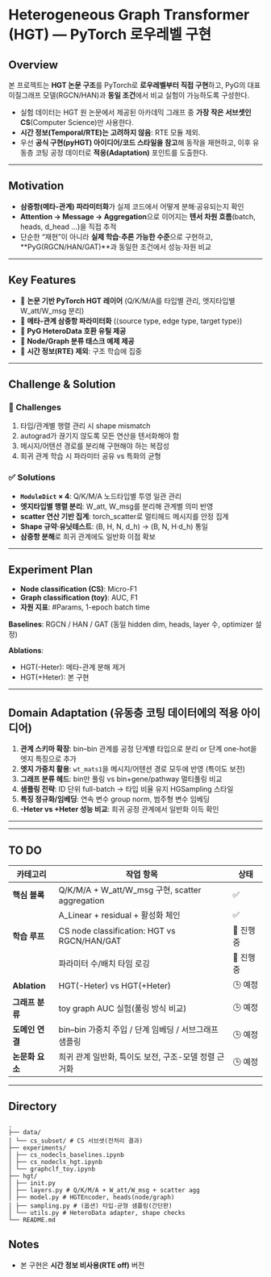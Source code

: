 # Heterogeneous Graph Transformer (HGT) — PyTorch 로우레벨 구현

## Overview
본 프로젝트는 **HGT 논문 구조**를 PyTorch로 **로우레벨부터 직접 구현**하고, PyG의 대표 이질그래프 모델(RGCN/HAN)과 **동일 조건**에서 비교 실험이 가능하도록 구성한다.  
- 실험 데이터는 HGT 원 논문에서 제공된 아카데믹 그래프 중 **가장 작은 서브셋인 CS**(Computer Science)만 사용한다.  
- **시간 정보(Temporal/RTE)는 고려하지 않음**: RTE 모듈 제외.  
- 우선 **공식 구현(pyHGT) 아이디어/코드 스타일을 참고**해 동작을 재현하고, 이후 유동층 코팅 공정 데이터로 **적응(Adaptation)** 포인트를 도출한다.  

---

## Motivation
- **삼중항(메타-관계) 파라미터화**가 실제 코드에서 어떻게 분해·공유되는지 확인  
- **Attention → Message → Aggregation**으로 이어지는 **텐서 차원 흐름**(batch, heads, d_head …)을 직접 추적  
- 단순한 “재현”이 아니라 **실제 학습·추론 가능한 수준**으로 구현하고, **PyG(RGCN/HAN/GAT)**과 동일한 조건에서 성능·자원 비교

---

## Key Features
- 🧩 **논문 기반 PyTorch HGT 레이어** (Q/K/M/A를 타입별 관리, 엣지타입별 W_att/W_msg 분리)  
- 🧩 **메타-관계 삼중항 파라미터화** (⟨source type, edge type, target type⟩)  
- 🧩 **PyG HeteroData 호환 유틸 제공**  
- 🧩 **Node/Graph 분류 태스크 예제 제공**  
- 🧩 **시간 정보(RTE) 제외**: 구조 학습에 집중  

---

## Challenge & Solution

### 🔧 Challenges
1. 타입/관계별 행렬 관리 시 shape mismatch  
2. autograd가 끊기지 않도록 모든 연산을 텐서화해야 함  
3. 메시지/어텐션 경로를 분리해 구현해야 하는 복잡성  
4. 희귀 관계 학습 시 파라미터 공유 vs 특화의 균형  

### ✅ Solutions
- **`ModuleDict` × 4**: Q/K/M/A 노드타입별 투영 일관 관리  
- **엣지타입별 행렬 분리**: W_att, W_msg를 분리해 관계별 의미 반영  
- **scatter 연산 기반 집계**: torch_scatter로 멀티헤드 메시지를 안정 집계  
- **Shape 규약·유닛테스트**: (B, H, N, d_h) → (B, N, H·d_h) 통일  
- **삼중항 분해**로 희귀 관계에도 일반화 이점 확보  

---

## Experiment Plan
- **Node classification (CS)**: Micro-F1  
- **Graph classification (toy)**: AUC, F1  
- **자원 지표**: #Params, 1-epoch batch time  

**Baselines**: RGCN / HAN / GAT (동일 hidden dim, heads, layer 수, optimizer 설정)  

**Ablations**:  
- HGT(-Heter): 메타-관계 분해 제거  
- HGT(+Heter): 본 구현  

---

## Domain Adaptation (유동층 코팅 데이터에의 적용 아이디어)
1. **관계 스키마 확장**: bin–bin 관계를 공정 단계별 타입으로 분리 or 단계 one-hot을 엣지 특징으로 추가  
2. **엣지 가중치 활용**: `wt_mats1`을 메시지/어텐션 경로 모두에 반영 (특이도 보전)  
3. **그래프 분류 헤드**: bin만 풀링 vs bin+gene/pathway 멀티풀링 비교  
4. **샘플링 전략**: ID 단위 full-batch → 타입 비율 유지 HGSampling 스타일  
5. **특징 정규화/임베딩**: 연속 변수 group norm, 범주형 변수 임베딩  
6. **-Heter vs +Heter 성능 비교**: 희귀 공정 관계에서 일반화 이득 확인  

---

---

## TO DO

| 카테고리        | 작업 항목                                           | 상태    |
|-----------------|----------------------------------------------------|---------|
| **핵심 블록**   | Q/K/M/A + W_att/W_msg 구현, scatter aggregation     | ✅ |
|                 | A_Linear + residual + 활성화 체인                   | ✅ |
| **학습 루프**   | CS node classification: HGT vs RGCN/HAN/GAT         | 🔧 진행중 |
|                 | 파라미터 수/배치 타임 로깅                          | 🔧 진행중 |
| **Ablation**    | HGT(-Heter) vs HGT(+Heter)                         | 🕒 예정 |
| **그래프 분류** | toy graph AUC 실험(풀링 방식 비교)                  | 🕒 예정 |
| **도메인 연결** | bin–bin 가중치 주입 / 단계 임베딩 / 서브그래프 샘플링 | 🕒 예정 |
| **논문화 요소** | 희귀 관계 일반화, 특이도 보전, 구조-모델 정렬 근거화 | 🕒 예정 |

---


## Directory
```
.
├── data/
│ └── cs_subset/ # CS 서브셋(전처리 결과)
├── experiments/
│ ├── cs_nodecls_baselines.ipynb
│ ├── cs_nodecls_hgt.ipynb
│ └── graphclf_toy.ipynb
├── hgt/
│ ├── init.py
│ ├── layers.py # Q/K/M/A + W_att/W_msg + scatter agg
│ ├── model.py # HGTEncoder, heads(node/graph)
│ ├── sampling.py # (옵션) 타입-균형 샘플링(간단판)
│ └── utils.py # HeteroData adapter, shape checks
└── README.md
```


## Notes
- 본 구현은 **시간 정보 비사용(RTE off)** 버전  
